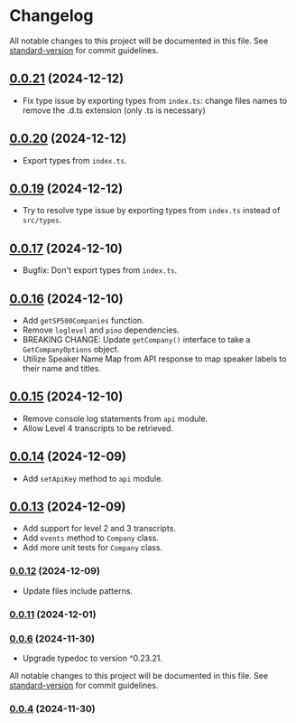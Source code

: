 # Changelog

All notable changes to this project will be documented in this file. See [standard-version](https://github.com/conventional-changelog/standard-version) for commit guidelines.

## [0.0.21](https://github.com/EarningsCall/earningscall-js/compare/v0.0.20...v0.0.21) (2024-12-12)

-   Fix type issue by exporting types from `index.ts`: change files names to remove the .d.ts extension (only .ts is necessary)

## [0.0.20](https://github.com/EarningsCall/earningscall-js/compare/v0.0.19...v0.0.20) (2024-12-12)

-   Export types from `index.ts`.

## [0.0.19](https://github.com/EarningsCall/earningscall-js/compare/v0.0.17...v0.0.18) (2024-12-12)

-   Try to resolve type issue by exporting types from `index.ts` instead of `src/types`.

## [0.0.17](https://github.com/EarningsCall/earningscall-js/compare/v0.0.16...v0.0.17) (2024-12-10)

-   Bugfix: Don't export types from `index.ts`.

## [0.0.16](https://github.com/EarningsCall/earningscall-js/compare/v0.0.15...v0.0.16) (2024-12-10)

-   Add `getSP500Companies` function.
-   Remove `loglevel` and `pino` dependencies.
-   BREAKING CHANGE: Update `getCompany()` interface to take a `GetCompanyOptions` object.
-   Utilize Speaker Name Map from API response to map speaker labels to their name and titles.

## [0.0.15](https://github.com/EarningsCall/earningscall-js/compare/v0.0.14...v0.0.15) (2024-12-10)

-   Remove console log statements from `api` module.
-   Allow Level 4 transcripts to be retrieved.

## [0.0.14](https://github.com/EarningsCall/earningscall-js/compare/v0.0.13...v0.0.14) (2024-12-09)

-   Add `setApiKey` method to `api` module.

## [0.0.13](https://github.com/EarningsCall/earningscall-js/compare/v0.0.12...v0.0.13) (2024-12-09)

-   Add support for level 2 and 3 transcripts.
-   Add `events` method to `Company` class.
-   Add more unit tests for `Company` class.

### [0.0.12](https://github.com/EarningsCall/earningscall-js/compare/v0.0.11...v0.0.12) (2024-12-09)

-   Update files include patterns.

### [0.0.11](https://github.com/EarningsCall/earningscall-js/compare/v0.0.9...v0.0.11) (2024-12-01)

### [0.0.6](https://github.com/EarningsCall/earningscall-js/compare/v0.0.5...v0.0.6) (2024-11-30)

-   Upgrade typedoc to version ^0.23.21.

All notable changes to this project will be documented in this file. See [standard-version](https://github.com/conventional-changelog/standard-version) for commit guidelines.

### [0.0.4](https://github.com/EarningsCall/earningscall-js/compare/v0.0.2...v0.0.4) (2024-11-30)
